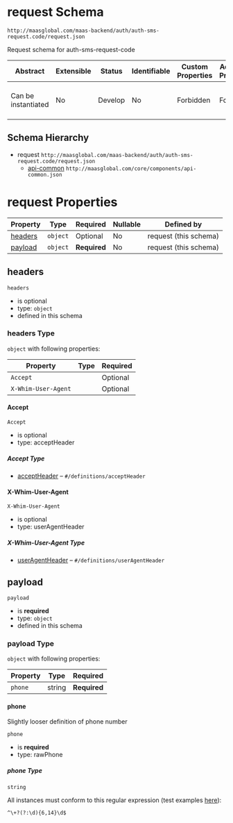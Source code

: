 # request Schema

```
http://maasglobal.com/maas-backend/auth/auth-sms-request.code/request.json
```

Request schema for auth-sms-request-code

| Abstract            | Extensible | Status  | Identifiable | Custom Properties | Additional Properties | Defined In                                                           |
| ------------------- | ---------- | ------- | ------------ | ----------------- | --------------------- | -------------------------------------------------------------------- |
| Can be instantiated | No         | Develop | No           | Forbidden         | Forbidden             | [maas-backend/auth/auth-sms-request-code/request.json](request.json) |

## Schema Hierarchy

- request `http://maasglobal.com/maas-backend/auth/auth-sms-request.code/request.json`
  - [api-common](../../../core/components/api-common.md) `http://maasglobal.com/core/components/api-common.json`

# request Properties

| Property            | Type     | Required     | Nullable | Defined by            |
| ------------------- | -------- | ------------ | -------- | --------------------- |
| [headers](#headers) | `object` | Optional     | No       | request (this schema) |
| [payload](#payload) | `object` | **Required** | No       | request (this schema) |

## headers

`headers`

- is optional
- type: `object`
- defined in this schema

### headers Type

`object` with following properties:

| Property            | Type | Required |
| ------------------- | ---- | -------- |
| `Accept`            |      | Optional |
| `X-Whim-User-Agent` |      | Optional |

#### Accept

`Accept`

- is optional
- type: acceptHeader

##### Accept Type

- [acceptHeader](api-common.md) – `#/definitions/acceptHeader`

#### X-Whim-User-Agent

`X-Whim-User-Agent`

- is optional
- type: userAgentHeader

##### X-Whim-User-Agent Type

- [userAgentHeader](api-common.md) – `#/definitions/userAgentHeader`

## payload

`payload`

- is **required**
- type: `object`
- defined in this schema

### payload Type

`object` with following properties:

| Property | Type   | Required     |
| -------- | ------ | ------------ |
| `phone`  | string | **Required** |

#### phone

Slightly looser definition of phone number

`phone`

- is **required**
- type: rawPhone

##### phone Type

`string`

All instances must conform to this regular expression (test examples
[here](<https://regexr.com/?expression=%5E%5C%2B%3F(%3F%3A%5Cd)%7B6%2C14%7D%5Cd%24>)):

```regex
^\+?(?:\d){6,14}\d$
```
